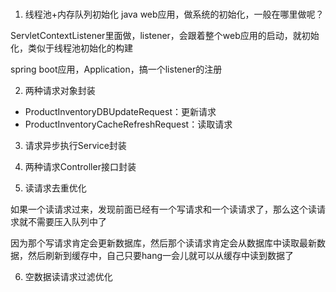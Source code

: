#
1. 线程池+内存队列初始化
java web应用，做系统的初始化，一般在哪里做呢？

ServletContextListener里面做，listener，会跟着整个web应用的启动，就初始化，类似于线程池初始化的构建

spring boot应用，Application，搞一个listener的注册

2. 两种请求对象封装
* ProductInventoryDBUpdateRequest：更新请求
* ProductInventoryCacheRefreshRequest：读取请求

3. 请求异步执行Service封装

4. 两种请求Controller接口封装

5. 读请求去重优化

如果一个读请求过来，发现前面已经有一个写请求和一个读请求了，那么这个读请求就不需要压入队列中了

因为那个写请求肯定会更新数据库，然后那个读请求肯定会从数据库中读取最新数据，然后刷新到缓存中，自己只要hang一会儿就可以从缓存中读到数据了

6. 空数据读请求过滤优化
